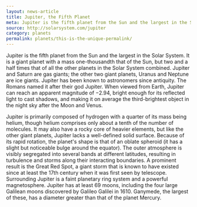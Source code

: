 ```yaml
---
layout: news-article
title: Jupiter, the Fifth Planet
meta: Jupiter is the fifth planet from the Sun and the largest in the Solar System.
source: http://solarsystem.com/jupiter
category: planets
permalink: planets/this-is-the-unique-permalink/
---
```


Jupiter is the fifth planet from the Sun and the largest in the Solar System. It is a giant planet with a mass one-thousandth that of the Sun, but two and a half times that of all the other planets in the Solar System combined. Jupiter and Saturn are gas giants; the other two giant planets, Uranus and Neptune are ice giants. Jupiter has been known to astronomers since antiquity. The Romans named it after their god Jupiter. When viewed from Earth, Jupiter can reach an apparent magnitude of −2.94, bright enough for its reflected light to cast shadows, and making it on average the third-brightest object in the night sky after the Moon and Venus.

Jupiter is primarily composed of hydrogen with a quarter of its mass being helium, though helium comprises only about a tenth of the number of molecules. It may also have a rocky core of heavier elements, but like the other giant planets, Jupiter lacks a well-defined solid surface. Because of its rapid rotation, the planet's shape is that of an oblate spheroid (it has a slight but noticeable bulge around the equator). The outer atmosphere is visibly segregated into several bands at different latitudes, resulting in turbulence and storms along their interacting boundaries. A prominent result is the Great Red Spot, a giant storm that is known to have existed since at least the 17th century when it was first seen by telescope. Surrounding Jupiter is a faint planetary ring system and a powerful magnetosphere. Jupiter has at least 69 moons, including the four large Galilean moons discovered by Galileo Galilei in 1610. Ganymede, the largest of these, has a diameter greater than that of the planet Mercury.
